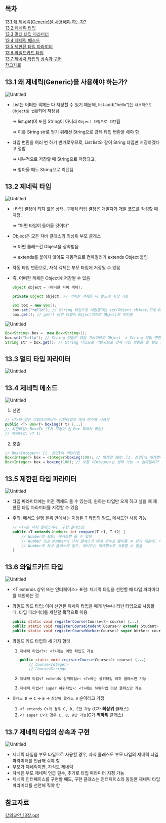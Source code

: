 ## 목차
[13.1 왜 제네릭(Generic)을 사용해야 하는가?](#131-왜-제네릭generic을-사용해야-하는가)   
[13.2 제네릭 타입](#132-제네릭-타입)   
[13.3 멀티 타입 파라미터](#133-멀티-타입-파라미터)   
[13.4 제네릭 메소드](#134-제네릭-메소드)  
[13.5 제한된 타입 파라미터](#135-제한된-타입-파라미터)   
[13.6 와일드카드 타입](#136-와일드카드-타입)   
[13.7 제네릭 타입의 상속과 구현](#137-제네릭-타입의-상속과-구현)   
[참고자료](#참고자료)   

## **13.1 왜 제네릭(Generic)을 사용해야 하는가?**

![Untitled](https://github.com/abarthdew/this-is-java/blob/main/basics/images/13.png)

- List는 어떠한 객체든 다 저장할 수 있기 때문에, list.add(”hello”)는 `내부적으로 Object로 변환`되어 저장됨
    
    ⇒ list.get(0) 또한 String이 아니라 `Object 타입으로 리턴`됨
    
    ⇒ 이를 String str로 얻기 위해선 String으로 강제 타입 변환을 해야 함
    
- 타입 변환을 여러 번 하기 번거로우므로, List<String> list와 같이 String 타입만 저장하겠다고 정함
    
    ⇒ 내부적으로 저장할 때 String으로 저장되고,
    
    ⇒ 찾아올 때도 String으로 리턴됨
    

## **13.2 제네릭 타입**

![Untitled](https://github.com/abarthdew/this-is-java/blob/main/basics/images/13(1).png)

- <T>: 타입 결정이 되지 않은 상태. 구체적 타입 결정은 개발자가 개발 코드를 작성할 때 지정.
    
    ⇒ “어떤 타입이 들어올 것이다”
    
- Object은 모든 자바 클래스의 최상위 부모 클래스
    
    ⇒ 어떤 클래스건 Object을 상속받음
    
    ⇒ extends를 붙이지 않아도 자동적으로 컴파일러가 extends Object 붙임
    
- 자동 타입 변환으로, 자식 객체는 부모 타입에 저장될 수 있음
- 즉, 어떠한 객체든 Object에 저장될 수 있음
    
    ```java
    Object object = (어떠한 자바 객체);
    ```
    
    ```java
    private Object object; // 어떠한 객체든 이 필드에 저장 가능
    ```
    
    ```java
    Box box = new Box();
    box.set("hello"); // String 타입으로 대입됐지만 set(Object object)므로 Object로 저장됨
    box.get(); // get() 리턴 타입이 Object이므로 Object로 리턴됨
    ```
    

![Untitled](https://github.com/abarthdew/this-is-java/blob/main/basics/images/13(2).png)

```java
Box<String> box =  new Box<String>();
box.set("hello"); // String 타입만 대입 가능하므로 Object -> String 타입 변환이 일어나지 않음
String str = box.get(); // String 타입으로 리턴되므로 강제 타입 변환을 할 필요 없음
```

## **13.3 멀티 타입 파라미터**

![Untitled](https://github.com/abarthdew/this-is-java/blob/main/basics/images/13(3).png)

## **13.4 제네릭 메소드**

![Untitled](https://github.com/abarthdew/this-is-java/blob/main/basics/images/13(4).png)

1. 선언

```java
// <T>와 같은 타입파라미터는 리턴타입과 매개 변수에 사용함 
public <T> Box<T> boxing(T t) {...}
// 리턴타입: Box<T> (T가 지정이 된 Box 객체가 리턴)
// 매개타입: (T t)
```

2. 호출

```java
// Box<Integer>: [1. 선언]의 리턴타입
Box<Integer> box = <Integer>boxing(100); // 매개값 100: [1. 선언]의 매개변수
Box<Integer> box = boxing(100); // 보통 <Integer>는 생략 가능 -> 컴파일러가 자동으로 유추함
```

## **13.5 제한된 타입 파라미터**

![Untitled](https://github.com/abarthdew/this-is-java/blob/main/basics/images/13(5).png)

- 타입 파라미터에는 어떤 객체도 올 수 있는데, 원하는 타입만 오게 하고 싶을 때 제한된 타입 파라미터를 지정할 수 있음
- 주의: 메서드 실행 블록 안에서는 지정된 T 타입의 필드, 메서드만 사용 가능
    
    ```java
    // <T>는 자식 클래스거나, 구현 클래스임
    public <T extends Number> int compare(T t1, T t2) {
    	// Number의 필드, 메서드만 올 수 있음
    	// Number 또는 Number의 자식 클래스가 매개 변수로 들어올 수 있기 때문에, 이들이 공통적으로 사용 가능한 것은 Number의 필드, 메서드 뿐임
    	// Number의 자식 클래스의 필드, 메서드는 매개변수로 사용할 수 없음
    }
    ```
    
## **13.6 와일드카드 타입**

![Untitled](https://github.com/abarthdew/this-is-java/blob/main/basics/images/13(6).png)

- <T extends 상위 또는 인터페이스> 표현: 제네릭 타입을 선언할 때 타입 파라미터를 제한하는 것
- 와일드 카드 타입: 이미 선언된 제네릭 타입을 매개 변수나 리턴 타입으로 사용할 때, 타입 파라미터를 제한할 목적으로 이용
    
    ```java
    public static void registerCourse(Course<?> course) {...}
    public static void registerCourseStudent(Course<? extends Student> course) {...}
    public static void registerCourseWorker(Course<? super Worker> course) {...}
    ```
    
- 와일드 카드 타입의 세 가지 형태
    1. `제네릭 타입<?>: <?>에는 어떤 타입도 가능`
        
        ```java
        public static void registerCourse(Course<?> course) {...}
        	// Course<Integer>
        	// Course<String>
        ```
        
    2. `제네릭 타입<? extends 상위타입>: <?>에는 상위타입 이하 클래스만 가능`
    3. `제네릭 타입<? super 하위타입>: <?>에는 하위타입 이상 클래스만 가능`
- `클래스 D` → `C` → `B` → `최상위 클래스 A` 순이라고 가정
    1. `<? extends C>의 경우 C, D, E만 가능` (C가 **최상위** 클래스)
    2. `<? super C>의 경우 C, B, A만 가능`(C가 **최하위** 클래스)

## **13.7 제네릭 타입의 상속과 구현**

![Untitled](https://github.com/abarthdew/this-is-java/blob/main/basics/images/13(7).png)

- 제네릭 타입을 부모 타입으로 사용할 경우, 자식 클래스도 부모 타입의 제네릭 타입 파라미터를 언급해 줘야 함
- 부모가 제네릭이면, 자식도 제네릭
- 자식은 부모 제네릭 언급 필수, 추가로 타입 파라미터 지정 가능
- 제네릭 인터페이스를 구현할 때도, 구현 클래스는 인터페이스와 동일한 제네릭 타입 파라미터를 선언해 줘야 함


## 참고자료

[강의교안_13장.ppt](https://github.com/abarthdew/this-is-Java/blob/main/basics/files/%EA%B0%95%EC%9D%98%EA%B5%90%EC%95%88_13%EC%9E%A5.ppt)